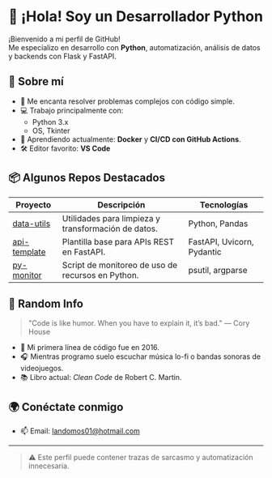 # 👋 ¡Hola! Soy un Desarrollador Python

¡Bienvenido a mi perfil de GitHub!  
Me especializo en desarrollo con **Python**, automatización, análisis de datos y backends con Flask y FastAPI.

## 🐍 Sobre mí

- 🧠 Me encanta resolver problemas complejos con código simple.
- 💻 Trabajo principalmente con:
  - Python 3.x
  - OS, Tkinter
- 🚀 Aprendiendo actualmente: **Docker** y **CI/CD con GitHub Actions**.
- 🛠️ Editor favorito: **VS Code**

## 📦 Algunos Repos Destacados

| Proyecto | Descripción | Tecnologías |
|---------|-------------|-------------|
| [data-utils](https://github.com/tuusuario/data-utils) | Utilidades para limpieza y transformación de datos. | Python, Pandas |
| [api-template](https://github.com/tuusuario/api-template) | Plantilla base para APIs REST en FastAPI. | FastAPI, Uvicorn, Pydantic |
| [py-monitor](https://github.com/tuusuario/py-monitor) | Script de monitoreo de uso de recursos en Python. | psutil, argparse |

## 🎯 Random Info

> "Code is like humor. When you have to explain it, it’s bad." — Cory House

- 📅 Mi primera línea de código fue en 2016.
- 🎧 Mientras programo suelo escuchar música lo-fi o bandas sonoras de videojuegos.
- 📚 Libro actual: *Clean Code* de Robert C. Martin.

## 🌍 Conéctate conmigo

- 📫 Email: landomos01@hotmail.com

---

> ⚠️ Este perfil puede contener trazas de sarcasmo y automatización innecesaria.

